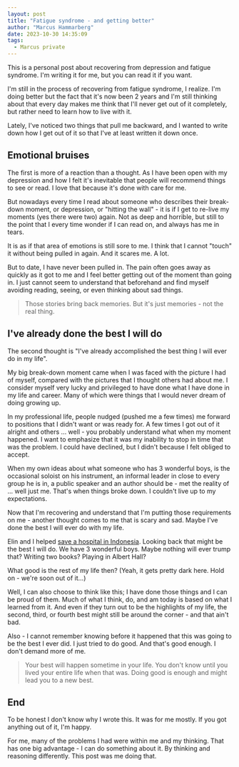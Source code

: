 ```yaml
---
layout: post
title: "Fatigue syndrome - and getting better"
author: "Marcus Hammarberg"
date: 2023-10-30 14:35:09
tags:
  - Marcus private
---
```


This is a personal post about recovering from depression and fatigue syndrome. I'm writing it for me, but you can read it if you want.

I'm still in the process of recovering from fatigue syndrome, I realize. I'm doing better but the fact that it's now been 2 years and I'm still thinking about that every day makes me think that I'll never get out of it completely, but rather need to learn how to live with it.

Lately, I've noticed two things that pull me backward, and I wanted to write down how I get out of it so that I've at least written it down once.

<!-- excerpt-end -->

## Emotional bruises

The first is more of a reaction than a thought. As I have been open with my depression and how I felt it's inevitable that people will recommend things to see or read. I love that because it's done with care for me.

But nowadays every time I read about someone who describes their break-down moment, or depression, or "hitting the wall" - it is if I get to re-live my moments (yes there were two) again. Not as deep and horrible, but still to the point that I every time wonder if I can read on, and always has me in tears.

It is as if that area of emotions is still sore to me. I think that I cannot "touch" it without being pulled in again. And it scares me. A lot.

But to date, I have never been pulled in. The pain often goes away as quickly as it got to me and I feel better getting out of the moment than going in. I just cannot seem to understand that beforehand and find myself avoiding reading, seeing, or even thinking about sad things.

> Those stories bring back memories. But it's just memories - not the real thing.

## I've already done the best I will do

The second thought is "I've already accomplished the best thing I will ever do in my life".

My big break-down moment came when I was faced with the picture I had of myself, compared with the pictures that I thought others had about me. I consider myself very lucky and privileged to have done what I have done in my life and career. Many of which were things that I would never dream of doing growing up.

In my professional life, people nudged (pushed me a few times) me forward to positions that I didn't want or was ready for. A few times I got out of it alright and others ... well - you probably understand what when my moment happened. I want to emphasize that it was my inability to stop in time that was the problem. I could have declined, but I didn't because I felt obliged to accept.

When my own ideas about what someone who has 3 wonderful boys, is the occasional soloist on his instrument, an informal leader in close to every group he is in, a public speaker and an author should be - met the reality of ... well just me. That's when things broke down. I couldn't live up to my expectations.

Now that I'm recovering and understand that I'm putting those requirements on me - another thought comes to me that is scary and sad. Maybe I've done the best I will ever do with my life.

Elin and I helped [save a hospital in Indonesia](https://www.amazon.se/-/en/Marcus-Hammarberg/dp/1719485135). Looking back that might be the best I will do. We have 3 wonderful boys. Maybe nothing will ever trump that? Writing two books? Playing in Albert Hall?

What good is the rest of my life then? (Yeah, it gets pretty dark here. Hold on - we're soon out of it...)

Well, I can also choose to think like this; I have done those things and I can be proud of them. Much of what I think, do, and am today is based on what I learned from it. And even if they turn out to be the highlights of my life, the second, third, or fourth best might still be around the corner - and that ain't bad.

Also - I cannot remember knowing before it happened that this was going to be the best I ever did. I just tried to do good. And that's good enough. I don't demand more of me.

> Your best will happen sometime in your life. You don't know until you lived your entire life when that was. Doing good is enough and might lead you to a new best.

## End

To be honest I don't know why I wrote this. It was for me mostly. If you got anything out of it, I'm happy.

For me, many of the problems I had were within me and my thinking. That has one big advantage - I can do something about it. By thinking and reasoning differently. This post was me doing that.
